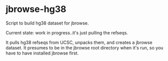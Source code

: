 # jbrowse-hg38
Script to build hg38 dataset for jbrowse.

Current state: work in progress..it's just pulling the refseqs.

It pulls hg38 refseqs from UCSC, unpacks them, and creates a jbrowse dataset.
It presumes to be in the jbrowse root directory when it's run, so you have to have installed jbrowse first.

